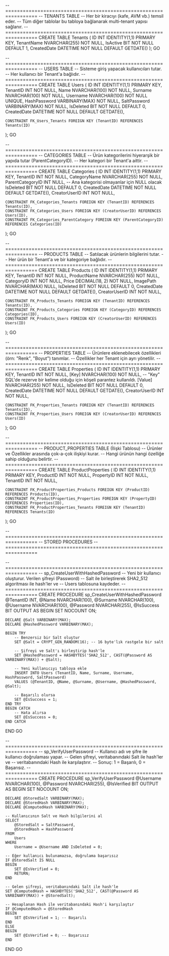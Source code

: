 -- =================================================================
-- TENANTS TABLE
-- Her bir kiracıyı (kafe, AVM vb.) temsil eder.
-- Tüm diğer tablolar bu tabloya bağlanarak multi-tenant yapısı sağlanır.
-- =================================================================
CREATE TABLE Tenants (
    ID INT IDENTITY(1,1) PRIMARY KEY,
    TenantName NVARCHAR(255) NOT NULL,
    IsActive BIT NOT NULL DEFAULT 1,
    CreatedDate DATETIME NOT NULL DEFAULT GETDATE()
);
GO

-- =================================================================
-- USERS TABLE
-- Sisteme giriş yapacak kullanıcıları tutar.
-- Her kullanıcı bir Tenant'a bağlıdır.
-- =================================================================
CREATE TABLE Users (
    ID INT IDENTITY(1,1) PRIMARY KEY,
    TenantID INT NOT NULL,
    Name NVARCHAR(100) NOT NULL,
    Surname NVARCHAR(100) NOT NULL,
    Username NVARCHAR(100) NOT NULL UNIQUE,
    HashPassword VARBINARY(MAX) NOT NULL,
    SaltPassword VARBINARY(MAX) NOT NULL,
    IsDeleted BIT NOT NULL DEFAULT 0,
    CreatedDate DATETIME NOT NULL DEFAULT GETDATE(),
    
    CONSTRAINT FK_Users_Tenants FOREIGN KEY (TenantID) REFERENCES Tenants(ID)
);
GO

-- =================================================================
-- CATEGORIES TABLE
-- Ürün kategorilerini hiyerarşik bir yapıda tutar (ParentCategoryID).
-- Her kategori bir Tenant'a aittir.
-- =================================================================
CREATE TABLE Categories (
    ID INT IDENTITY(1,1) PRIMARY KEY,
    TenantID INT NOT NULL,
    CategoryName NVARCHAR(255) NOT NULL,
    ParentCategoryID INT NULL, -- Ana kategorisi olmayanlar için NULL olacak
    IsDeleted BIT NOT NULL DEFAULT 0,
    CreatedDate DATETIME NOT NULL DEFAULT GETDATE(),
    CreatorUserID INT NOT NULL,

    CONSTRAINT FK_Categories_Tenants FOREIGN KEY (TenantID) REFERENCES Tenants(ID),
    CONSTRAINT FK_Categories_Users FOREIGN KEY (CreatorUserID) REFERENCES Users(ID),
    CONSTRAINT FK_Categories_ParentCategory FOREIGN KEY (ParentCategoryID) REFERENCES Categories(ID)
);
GO

-- =================================================================
-- PRODUCTS TABLE
-- Satılacak ürünlerin bilgilerini tutar.
-- Her ürün bir Tenant'a ve bir kategoriye bağlıdır.
-- =================================================================
CREATE TABLE Products (
    ID INT IDENTITY(1,1) PRIMARY KEY,
    TenantID INT NOT NULL,
    ProductName NVARCHAR(255) NOT NULL,
    CategoryID INT NOT NULL,
    Price DECIMAL(18, 2) NOT NULL,
    ImagePath NVARCHAR(MAX) NULL,
    IsDeleted BIT NOT NULL DEFAULT 0,
    CreatedDate DATETIME NOT NULL DEFAULT GETDATE(),
    CreatorUserID INT NOT NULL,

    CONSTRAINT FK_Products_Tenants FOREIGN KEY (TenantID) REFERENCES Tenants(ID),
    CONSTRAINT FK_Products_Categories FOREIGN KEY (CategoryID) REFERENCES Categories(ID),
    CONSTRAINT FK_Products_Users FOREIGN KEY (CreatorUserID) REFERENCES Users(ID)
);
GO

-- =================================================================
-- PROPERTIES TABLE
-- Ürünlere eklenebilecek özellikleri (örn: "Renk", "Boyut") tanımlar.
-- Özellikler her Tenant için ayrı yönetilir.
-- =================================================================
CREATE TABLE Properties (
    ID INT IDENTITY(1,1) PRIMARY KEY,
    TenantID INT NOT NULL,
    [Key] NVARCHAR(100) NOT NULL, -- "Key" SQL'de rezerve bir kelime olduğu için köşeli parantez kullanıldı.
    [Value] NVARCHAR(255) NOT NULL,
    IsDeleted BIT NOT NULL DEFAULT 0,
    CreatedDate DATETIME NOT NULL DEFAULT GETDATE(),
    CreatorUserID INT NOT NULL,

    CONSTRAINT FK_Properties_Tenants FOREIGN KEY (TenantID) REFERENCES Tenants(ID),
    CONSTRAINT FK_Properties_Users FOREIGN KEY (CreatorUserID) REFERENCES Users(ID)
);
GO

-- =================================================================
-- PRODUCT_PROPERTIES TABLE (İlişki Tablosu)
-- Ürünler ve Özellikler arasında çok-a-çok ilişkiyi kurar.
-- Hangi ürünün hangi özelliğe sahip olduğunu belirtir.
-- =================================================================
CREATE TABLE ProductProperties (
    ID INT IDENTITY(1,1) PRIMARY KEY,
    ProductID INT NOT NULL,
    PropertyID INT NOT NULL,
    TenantID INT NOT NULL,

    CONSTRAINT FK_ProductProperties_Products FOREIGN KEY (ProductID) REFERENCES Products(ID),
    CONSTRAINT FK_ProductProperties_Properties FOREIGN KEY (PropertyID) REFERENCES Properties(ID),
    CONSTRAINT FK_ProductProperties_Tenants FOREIGN KEY (TenantID) REFERENCES Tenants(ID)
);
GO

-- =================================================================
-- STORED PROCEDURES
-- =================================================================

-- =================================================================
-- sp_CreateUserWithHashedPassword
-- Yeni bir kullanıcı oluşturur. Verilen şifreyi (Password)
-- Salt ile birleştirerek SHA2_512 algoritması ile hash'ler ve
-- Users tablosuna kaydeder.
-- =================================================================
CREATE PROCEDURE sp_CreateUserWithHashedPassword
    @TenantID INT,
    @Name NVARCHAR(100),
    @Surname NVARCHAR(100),
    @Username NVARCHAR(100),
    @Password NVARCHAR(255),
    @IsSuccess BIT OUTPUT
AS
BEGIN
    SET NOCOUNT ON;

    DECLARE @Salt VARBINARY(MAX);
    DECLARE @HashedPassword VARBINARY(MAX);

    BEGIN TRY
        -- Benzersiz bir Salt oluştur
        SET @Salt = CRYPT_GEN_RANDOM(16); -- 16 byte'lık rastgele bir salt

        -- Şifreyi ve Salt'ı birleştirip hash'le
        SET @HashedPassword = HASHBYTES('SHA2_512', CAST(@Password AS VARBINARY(MAX)) + @Salt);

        -- Yeni kullanıcıyı tabloya ekle
        INSERT INTO Users (TenantID, Name, Surname, Username, HashPassword, SaltPassword)
        VALUES (@TenantID, @Name, @Surname, @Username, @HashedPassword, @Salt);

        -- Başarılı olursa
        SET @IsSuccess = 1;
    END TRY
    BEGIN CATCH
        -- Hata alırsa
        SET @IsSuccess = 0;
    END CATCH
END
GO

-- =================================================================
-- sp_VerifyUserPassword
-- Kullanıcı adı ve şifre ile kullanıcı doğrulaması yapar.
-- Gelen şifreyi, veritabanındaki Salt ile hash'ler ve 
-- veritabanındaki Hash ile karşılaştırır.
-- Sonuç: 1 = Başarılı, 0 = Başarısız.
-- =================================================================
CREATE PROCEDURE sp_VerifyUserPassword
    @Username NVARCHAR(100),
    @Password NVARCHAR(255),
    @IsVerified BIT OUTPUT
AS
BEGIN
    SET NOCOUNT ON;

    DECLARE @StoredSalt VARBINARY(MAX);
    DECLARE @StoredHash VARBINARY(MAX);
    DECLARE @ComputedHash VARBINARY(MAX);

    -- Kullanıcının Salt ve Hash bilgilerini al
    SELECT 
        @StoredSalt = SaltPassword,
        @StoredHash = HashPassword
    FROM 
        Users
    WHERE 
        Username = @Username AND IsDeleted = 0;

    -- Eğer kullanıcı bulunamazsa, doğrulama başarısız
    IF @StoredSalt IS NULL
    BEGIN
        SET @IsVerified = 0;
        RETURN;
    END

    -- Gelen şifreyi, veritabanındaki Salt ile hash'le
    SET @ComputedHash = HASHBYTES('SHA2_512', CAST(@Password AS VARBINARY(MAX)) + @StoredSalt);

    -- Hesaplanan Hash ile veritabanındaki Hash'i karşılaştır
    IF @ComputedHash = @StoredHash
    BEGIN
        SET @IsVerified = 1; -- Başarılı
    END
    ELSE
    BEGIN
        SET @IsVerified = 0; -- Başarısız
    END
END
GO